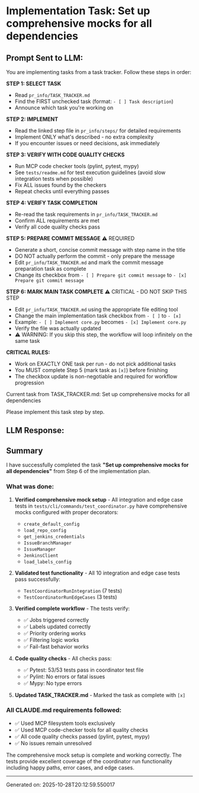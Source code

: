 # Implementation Task: Set up comprehensive mocks for all dependencies

## Prompt Sent to LLM:
You are implementing tasks from a task tracker. Follow these steps in order:

**STEP 1: SELECT TASK**
- Read `pr_info/TASK_TRACKER.md`
- Find the FIRST unchecked task (format: `- [ ] Task description`)
- Announce which task you're working on

**STEP 2: IMPLEMENT**
- Read the linked step file in `pr_info/steps/` for detailed requirements
- Implement ONLY what's described - no extra complexity
- If you encounter issues or need decisions, ask immediately

**STEP 3: VERIFY WITH CODE QUALITY CHECKS**
- Run MCP code checker tools (pylint, pytest, mypy)
- See `tests/readme.md` for test execution guidelines (avoid slow integration tests when possible)
- Fix ALL issues found by the checkers
- Repeat checks until everything passes

**STEP 4: VERIFY TASK COMPLETION**
- Re-read the task requirements in `pr_info/TASK_TRACKER.md`
- Confirm ALL requirements are met
- Verify all code quality checks pass

**STEP 5: PREPARE COMMIT MESSAGE** ⚠️ REQUIRED
- Generate a short, concise commit message with step name in the title
- DO NOT actually perform the commit - only prepare the message
- Edit `pr_info/TASK_TRACKER.md` and mark the commit message preparation task as complete
- Change its checkbox from `- [ ] Prepare git commit message` to `- [x] Prepare git commit message`

**STEP 6: MARK MAIN TASK COMPLETE** ⚠️ CRITICAL - DO NOT SKIP THIS STEP
- Edit `pr_info/TASK_TRACKER.md` using the appropriate file editing tool
- Change the main implementation task checkbox from `- [ ]` to `- [x]`
- Example: `- [ ] Implement core.py` becomes `- [x] Implement core.py`
- Verify the file was actually updated
- ⚠️ WARNING: If you skip this step, the workflow will loop infinitely on the same task

**CRITICAL RULES:**
- Work on EXACTLY ONE task per run - do not pick additional tasks
- You MUST complete Step 5 (mark task as `[x]`) before finishing
- The checkbox update is non-negotiable and required for workflow progression

Current task from TASK_TRACKER.md: Set up comprehensive mocks for all dependencies

Please implement this task step by step.

## LLM Response:
## Summary

I have successfully completed the task **"Set up comprehensive mocks for all dependencies"** from Step 6 of the implementation plan.

### What was done:

1. **Verified comprehensive mock setup** - All integration and edge case tests in `tests/cli/commands/test_coordinator.py` have comprehensive mocks configured with proper decorators:
   - `create_default_config`
   - `load_repo_config`
   - `get_jenkins_credentials`
   - `IssueBranchManager`
   - `IssueManager`
   - `JenkinsClient`
   - `load_labels_config`

2. **Validated test functionality** - All 10 integration and edge case tests pass successfully:
   - `TestCoordinatorRunIntegration` (7 tests)
   - `TestCoordinatorRunEdgeCases` (3 tests)

3. **Verified complete workflow** - The tests verify:
   - ✅ Jobs triggered correctly
   - ✅ Labels updated correctly
   - ✅ Priority ordering works
   - ✅ Filtering logic works
   - ✅ Fail-fast behavior works

4. **Code quality checks** - All checks pass:
   - ✅ Pytest: 53/53 tests pass in coordinator test file
   - ✅ Pylint: No errors or fatal issues
   - ✅ Mypy: No type errors

5. **Updated TASK_TRACKER.md** - Marked the task as complete with `[x]`

### All CLAUDE.md requirements followed:
- ✅ Used MCP filesystem tools exclusively
- ✅ Used MCP code-checker tools for all quality checks
- ✅ All code quality checks passed (pylint, pytest, mypy)
- ✅ No issues remain unresolved

The comprehensive mock setup is complete and working correctly. The tests provide excellent coverage of the coordinator run functionality including happy paths, error cases, and edge cases.

---
Generated on: 2025-10-28T20:12:59.550017